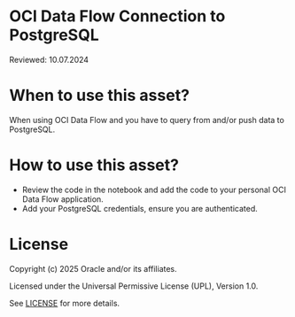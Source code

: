 # OCI Data Flow Connection to PostgreSQL

Reviewed: 10.07.2024

# When to use this asset?

When using OCI Data Flow and you have to query from and/or push data to PostgreSQL.

# How to use this asset?

- Review the code in the notebook and add the code to your personal OCI Data Flow application.
- Add your PostgreSQL credentials, ensure you are authenticated.

# License

Copyright (c) 2025 Oracle and/or its affiliates.

Licensed under the Universal Permissive License (UPL), Version 1.0.

See [LICENSE](https://github.com/oracle-devrel/technology-engineering/blob/main/LICENSE) for more details.
